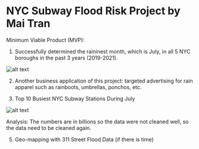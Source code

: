 # NYC Subway Flood Risk Project by Mai Tran

Minimum Viable Product (MVP):

1) Successfully determined the raininest month, which is July, in all 5 NYC boroughs in the past 3 years (2019-2021). 

![alt text](https://user-images.githubusercontent.com/67651332/148838596-c9b91659-6e6a-40d9-81c6-a3caf5b6aef3.png)

2) Another business application of this project: targeted advertising for rain apparel such as rainboots, umbrellas, ponchos, etc. 

3) Top 10 Busiest NYC Subway Stations During July

![alt text](https://user-images.githubusercontent.com/67651332/148848863-44c64600-4da3-4552-b741-817b26a35a43.png)

Analysis: The numbers are in billions so the data were not cleaned well, so the data need to be cleaned again. 

5) Geo-mapping with 311 Street Flood Data (if there is time)
